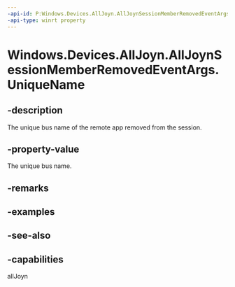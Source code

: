 ----api-id: P:Windows.Devices.AllJoyn.AllJoynSessionMemberRemovedEventArgs.UniqueName
-api-type: winrt property
---<!-- Property syntaxpublic string UniqueName { get; }--># Windows.Devices.AllJoyn.AllJoynSessionMemberRemovedEventArgs.UniqueName## -descriptionThe unique bus name of the remote app removed from the session.## -property-valueThe unique bus name.## -remarks## -examples## -see-also## -capabilitiesallJoyn